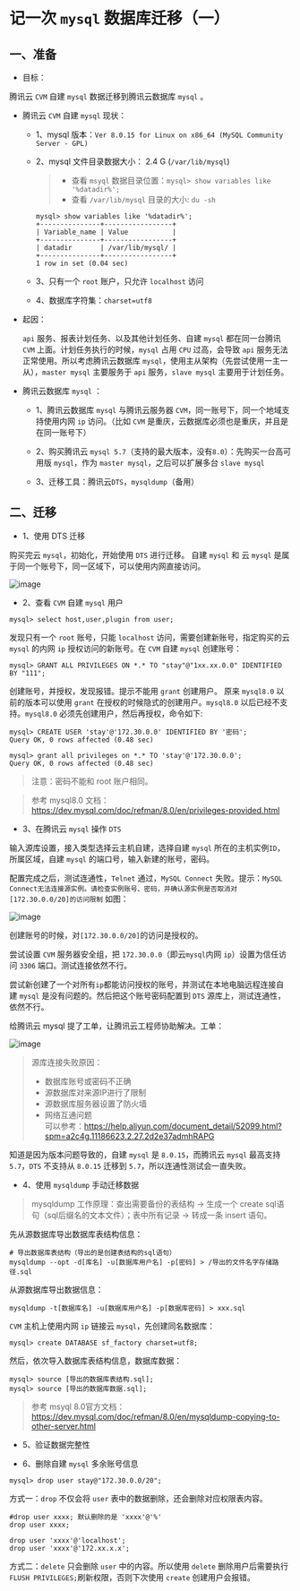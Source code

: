 # 记一次 `mysql` 数据库迁移（一）
## 一、准备

- 目标：

腾讯云 `CVM` 自建 `mysql` 数据迁移到腾讯云数据库 `mysql` 。

- 腾讯云 `CVM` 自建 `mysql` 现状：
    - 1、mysql 版本：`Ver 8.0.15 for Linux on x86_64 (MySQL Community Server - GPL)`
    - 2、mysql 文件目录数据大小： 2.4 G  (`/var/lib/mysql`)
        > - 查看 `msyql` 数据目录位置：`mysql> show variables like '%datadir%';`
        > - 查看 `/var/lib/mysql` 目录的大小: `du -sh`
        
        ```
        mysql> show variables like '%datadir%';
        +---------------+-----------------+
        | Variable_name | Value           |
        +---------------+-----------------+
        | datadir       | /var/lib/mysql/ |
        +---------------+-----------------+
        1 row in set (0.04 sec)
        ```

    - 3、只有一个 `root` 账户，只允许 `localhost` 访问
    - 4、数据库字符集：`charset=utf8`

- 起因：
    
    `api` 服务、报表计划任务、以及其他计划任务、自建 `mysql` 都在同一台腾讯 `CVM` 上面。计划任务执行的时候，`mysql` 占用 `CPU` 过高，会导致 `api` 服务无法正常使用。所以考虑腾讯云数据库 `mysql`，使用主从架构（先尝试使用一主一从），`master mysql` 主要服务于 `api` 服务，`slave mysql` 主要用于计划任务。

- 腾讯云数据库 `mysql` ：
    - 1、腾讯云数据库 `mysql` 与腾讯云服务器 `CVM`，同一账号下，同一个地域支持使用内网 `ip` 访问。（比如 `CVM` 是重庆，云数据库必须也是重庆，并且是在同一账号下）
    
    - 2、购买腾讯云 `mysql 5.7`（支持的最大版本，没有`8.0`）：先购买一台高可用版 `mysql`，作为 `master mysql`，之后可以扩展多台 `slave mysql`
    
    - 3、迁移工具：腾讯云`DTS`，`mysqldump`（备用）
    

## 二、迁移

- 1、使用 DTS 迁移

购买完云 `mysql`，初始化，开始使用 `DTS` 进行迁移。 自建 `mysql` 和 云 `mysql` 是属于同一个账号下，同一区域下，可以使用内网直接访问。

![image](./asset/mysql-dts.png)


- 2、查看 `CVM` 自建 `mysql` 用户

```
mysql> select host,user,plugin from user;
```

发现只有一个 `root` 账号，只能 `localhost` 访问，需要创建新账号，指定购买的云 `mysql` 的内网 `ip` 授权访问的新账号。在 `CVM` 自建 `mysql` 创建账号：

```
mysql> GRANT ALL PRIVILEGES ON *.* TO "stay"@"1xx.xx.0.0" IDENTIFIED BY "111";
```

创建账号，并授权，发现报错。提示不能用 `grant` 创建用户。 原来 `mysql8.0` 以前的版本可以使用 `grant` 在授权的时候隐式的创建用户。`mysql8.0` 以后已经不支持。`mysql8.0` 必须先创建用户，然后再授权，命令如下:

```
mysql> CREATE USER 'stay'@'172.30.0.0' IDENTIFIED BY '密码';
Query OK, 0 rows affected (0.48 sec)

mysql> grant all privileges on *.* TO 'stay'@'172.30.0.0';
Query OK, 0 rows affected (0.48 sec)
```

> 注意：密码不能和 root 账户相同。

> 参考 mysql8.0 文档：https://dev.mysql.com/doc/refman/8.0/en/privileges-provided.html


- 3、在腾讯云 `mysql` 操作 `DTS`

输入源库设置，接入类型选择云主机自建，选择自建 `mysql` 所在的主机实例`ID`，所属区域，自建 `mysql` 的端口号，输入新建的账号，密码。

配置完成之后，测试连通性，`Telnet` 通过，`MySQL Connect` 失败。提示：`MySQL Connect无法连接源实例。请检查实例账号、密码，并确认源实例是否取消对[172.30.0.0/20]的访问限制` 如图：

![image](./asset/mysql-dts-test.png)

创建账号的时候，对`[172.30.0.0/20]`的访问是授权的。

尝试设置 `CVM` 服务器安全组，把 `172.30.0.0`（即云`mysql`内网 `ip`）设置为信任访问 `3306` 端口。测试连接依然不行。

尝试新创建了一个对所有`ip`都能访问授权的账号，并测试在本地电脑远程连接自建 `mysql` 是没有问题的。然后把这个账号密码配置到 `DTS` 源库上，测试连通性，依然不行。

给腾讯云 mysql 提了工单，让腾讯云工程师协助解决。工单：

![image](./asset/dts工单.png)

> 源库连接失败原因：
>   - 数据库账号或密码不正确
>   - 源数据库对来源IP进行了限制
>   - 源数据库服务器设置了防火墙
>   - 网络互通问题  
> 可以参考：https://help.aliyun.com/document_detail/52099.html?spm=a2c4g.11186623.2.27.2d2e37admhRAPG


知道是因为版本问题导致的，自建 `mysql` 是 `8.0.15`，而腾讯云 `mysql` 最高支持 `5.7`，`DTS` 不支持从 `8.0.15` 迁移到 `5.7`，所以连通性测试会一直失败。


- 4、使用 `mysqldump` 手动迁移数据

> mysqldump 工作原理：查出需要备份的表结构 -> 生成一个 create sql语句（sql后缀名的文本文件）；表中所有记录 -> 转成一条 insert 语句。

先从源数据库导出数据库表结构信息：
```
# 导出数据库表结构（导出的是创建表结构的sql语句）
mysqldump --opt -d[库名] -u[数据库用户名] -p[密码] > /导出的文件名字存储路径.sql
```

从源数据库导出数据信息：
```
mysqldump -t[数据库名] -u[数据库用户名] -p[数据库密码] > xxx.sql
```

`CVM` 主机上使用内网 `ip` 链接云 `mysql`，先创建同名数据库：

```
mysql> create DATABASE sf_factory charset=utf8;
```

然后，依次导入数据库表结构信息，数据库数据：

```
mysql> source [导出的数据库表结构.sql];
mysql> source [导出的数据库数据.sql];
```

> 参考 msyql 8.0官方文档：https://dev.mysql.com/doc/refman/8.0/en/mysqldump-copying-to-other-server.html


- 5、验证数据完整性

- 6、删除自建 `mysql` 多余账号信息

```
mysql> drop user stay@"172.30.0.0/20";
```

方式一：`drop` 不仅会将 `user` 表中的数据删除，还会删除对应权限表内容。

```
#drop user xxxx; 默认删除的是 'xxxx'@'%'
drop user xxxx;

drop user 'xxxx'@'localhost';
drop user 'xxxx'@'172.xx.x.x';
```

方式二：`delete` 只会删除 `user` 中的内容。所以使用 `delete` 删除用户后需要执行 `FLUSH PRIVILEGES;`刷新权限，否则下次使用 `create` 创建用户会报错。





